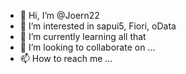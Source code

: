 - 👋 Hi, I’m @Joern22
- 👀 I’m interested in sapui5, Fiori, oData
- 🌱 I’m currently learning all that
- 💞️ I’m looking to collaborate on ...
- 📫 How to reach me ...

<!---
Joern22/Joern22 is a ✨ special ✨ repository because its `README.md` (this file) appears on your GitHub profile.
You can click the Preview link to take a look at your changes.
--->
